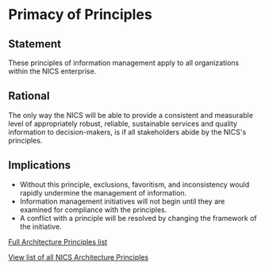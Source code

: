 # Primacy of Principles

## Statement
These principles of information management apply to all organizations within the NICS enterprise.

## Rational
The only way the NICS will be able to provide a consistent and measurable level of appropriately robust, reliable, sustainable services and quality information to decision-makers, is if all stakeholders abide by the NICS's principles.

## Implications
- Without this principle, exclusions, favoritism, and inconsistency would rapidly undermine the management of information.
- Information management initiatives will not begin until they are examined for compliance with the principles.
- A conflict with a principle will be resolved by changing the framework of the initiative.

[Full Architecture Principles list](../Architecture-Principles.md)

[View list of all NICS Architecture Principles](../Architecture-Principles.md)
